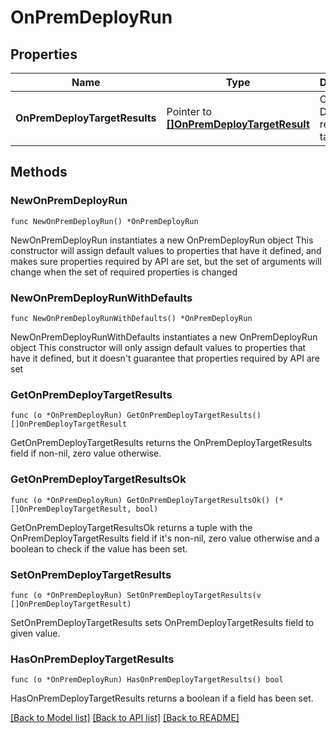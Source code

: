 # OnPremDeployRun

## Properties

Name | Type | Description | Notes
------------ | ------------- | ------------- | -------------
**OnPremDeployTargetResults** | Pointer to [**[]OnPremDeployTargetResult**](OnPremDeployTargetResult.md) | OnPrem Deploy result for a target. | [optional] 

## Methods

### NewOnPremDeployRun

`func NewOnPremDeployRun() *OnPremDeployRun`

NewOnPremDeployRun instantiates a new OnPremDeployRun object
This constructor will assign default values to properties that have it defined,
and makes sure properties required by API are set, but the set of arguments
will change when the set of required properties is changed

### NewOnPremDeployRunWithDefaults

`func NewOnPremDeployRunWithDefaults() *OnPremDeployRun`

NewOnPremDeployRunWithDefaults instantiates a new OnPremDeployRun object
This constructor will only assign default values to properties that have it defined,
but it doesn't guarantee that properties required by API are set

### GetOnPremDeployTargetResults

`func (o *OnPremDeployRun) GetOnPremDeployTargetResults() []OnPremDeployTargetResult`

GetOnPremDeployTargetResults returns the OnPremDeployTargetResults field if non-nil, zero value otherwise.

### GetOnPremDeployTargetResultsOk

`func (o *OnPremDeployRun) GetOnPremDeployTargetResultsOk() (*[]OnPremDeployTargetResult, bool)`

GetOnPremDeployTargetResultsOk returns a tuple with the OnPremDeployTargetResults field if it's non-nil, zero value otherwise
and a boolean to check if the value has been set.

### SetOnPremDeployTargetResults

`func (o *OnPremDeployRun) SetOnPremDeployTargetResults(v []OnPremDeployTargetResult)`

SetOnPremDeployTargetResults sets OnPremDeployTargetResults field to given value.

### HasOnPremDeployTargetResults

`func (o *OnPremDeployRun) HasOnPremDeployTargetResults() bool`

HasOnPremDeployTargetResults returns a boolean if a field has been set.


[[Back to Model list]](../README.md#documentation-for-models) [[Back to API list]](../README.md#documentation-for-api-endpoints) [[Back to README]](../README.md)


